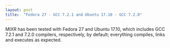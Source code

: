 ```yaml
---
layout: post
title:  "Fedora 27 - GCC 7.2.1 and Ubuntu 17.10 - GCC 7.2.0"
---
```

MIXR has been tested with Fedora 27 and Ubuntu 17.10, which includes GCC 7.2.1 and 7.2.0 compilers, respectively, by default; everything compiles, links and executes as expected.